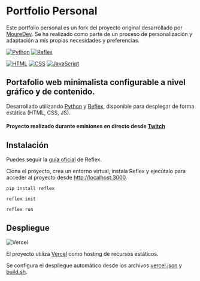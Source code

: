 # Portfolio Personal

Este portfolio personal es un fork del proyecto original desarrollado por [MoureDev](https://github.com/MoureDev). Se ha realizado como parte de un proceso de personalización y adaptación a mis propias necesidades y preferencias.

[![Python](https://img.shields.io/badge/Python-3.11+-yellow?style=for-the-badge&logo=python&logoColor=white&labelColor=101010)](https://python.org)
[![Reflex](https://img.shields.io/badge/Reflex-0.4.5+-5646ED?style=for-the-badge&logo=reflex&logoColor=white&labelColor=101010)](https://reflex.dev)

[![HTML](https://img.shields.io/badge/HTML-orange?style=for-the-badge&logo=html5&logoColor=white&labelColor=101010)](https://developer.mozilla.org/es/docs/Web/HTML)
[![CSS](https://img.shields.io/badge/CSS-blue?style=for-the-badge&logo=css3&logoColor=white&labelColor=101010)](https://developer.mozilla.org/es/docs/Web/CSS)
[![JavaScript](https://img.shields.io/badge/JavaScript-yellow?style=for-the-badge&logo=javascript&logoColor=white&labelColor=101010)](https://developer.mozilla.org/es/docs/Web/JavaScript)

## Portafolio web minimalista configurable a nivel gráfico y de contenido.

Desarrollado utilizando [Python](https://python.org) y [Reflex](https://reflex.dev), disponible para desplegar de forma estática (HTML, CSS, JS).

#### Proyecto realizado durante emisiones en directo desde [Twitch](https://twitch.tv/mouredev)

## Instalación

Puedes seguir la [guía oficial](https://reflex.dev/docs/getting-started/installation/) de Reflex.

Clona el proyecto, crea un entorno virtual, instala Reflex y ejecútalo para acceder al proyecto desde [http://localhost:3000](http://localhost:3000).

`pip install reflex`

`reflex init`

`reflex run`

## Despliegue

![Vercel](https://img.shields.io/github/stars/vercel/vercel?label=Vercel&style=social)

El proyecto utiliza [Vercel](https://vercel.com) como hosting de recursos estáticos.

Se configura el despliegue automático desde los archivos [vercel.json](./vercel.json) y [build.sh](./build.sh).